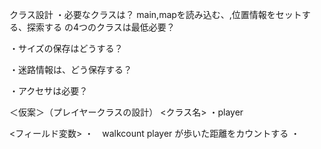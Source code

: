 クラス設計
・必要なクラスは？
    main,mapを読み込む、,位置情報をセットする、探索する
    の4つのクラスは最低必要？

・サイズの保存はどうする？


・迷路情報は、どう保存する？


・アクセサは必要？



＜仮案＞（プレイヤークラスの設計）
<クラス名>
・player

<フィールド変数>
・　walkcount
    player が歩いた距離をカウントする
・